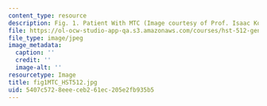 ```yaml
---
content_type: resource
description: Fig. 1. Patient With MTC (Image courtesy of Prof. Isaac Kohane.)
file: https://ol-ocw-studio-app-qa.s3.amazonaws.com/courses/hst-512-genomic-medicine-spring-2004/5407c5728eeeceb261ec205e2fb935b5_fig1MTC_HST512.jpg
file_type: image/jpeg
image_metadata:
  caption: ''
  credit: ''
  image-alt: ''
resourcetype: Image
title: fig1MTC_HST512.jpg
uid: 5407c572-8eee-ceb2-61ec-205e2fb935b5
---
```


